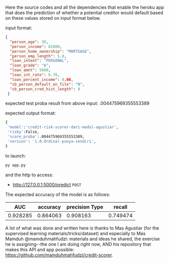Here the source codes and all the dependencies that enable the heroku app that does the prediction of whether a potential creditor would default based on these values stored on input format below. 

input format:
```json
{
  "person_age": 30,
  "person_income": 82000,
  "person_home_ownership": "MORTGAGE",
  "person_emp_length": 5.0,
  "loan_intent": "PERSONAL",
  "loan_grade": "A",
  "loan_amnt": 5000,
  "loan_int_rate": 6.76,
  "loan_percent_income": 0.06,
  "cb_person_default_on_file": "N",
  "cb_person_cred_hist_length": 8
 }
```

expected test proba result from above input: .004475969355553389

expected output format:
```bash
{
 'model':'credit-risk-scorer-dari-modul-agustiar',
 'risky':False,
 'score_proba':.004475969355553389,
 'version': '1.0.Ordinal-punya-sendiri',
}
```

to launch:
```bash
py app.py
```

and the http to access:
- http://127.0.0.1:5000/predict
```POST```

The expected accuracy of the model is as follows:


AUC | accuracy | precision Type | recall 
------|-------------|-------|---------
0.928285 | 0.864063 | 0.908163 | 0.749474 


A lot of what was done and written here is thanks to Mas Agustiar (for the supervised learning materials/tricks/dataset) and especially to Mas Mamduh @mamduhmahfudzi: materials and ideas he shared, the exercise he is assigning--the one I am doing right now, AND his repository that makes this API and app possible: https://github.com/mamduhmahfudzi/credit-scorer.
